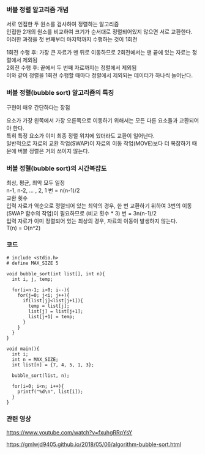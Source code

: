 ### 버블 정렬 알고리즘 개념  

서로 인접한 두 원소를 검사하여 정렬하는 알고리즘  
인접한 2개의 원소를 비교하여 크기가 순서대로 정렬되어있지 않으면 서로 교환한다.  
이러한 과정을 첫 번째부터 마지막까지 수행하는 것이 1회전  
  
1회전 수행 후: 가장 큰 자료가 맨 뒤로 이동하므로 2회전에서는 맨 끝에 있는 자료는 정렬에서 제외됨   
2회전 수행 후: 끝에서 두 번째 자료까지는 정렬에서 제외됨  
이와 같이 정렬을 1회전 수행할 때마다 정렬에서 제외되는 데이터가 하나씩 늘어난다.   

### 버블 정렬(bubble sort) 알고리즘의 특징  
구현이 매우 간단하다는 장점  

요소가 가장 왼쪽에서 가장 오른쪽으로 이동하기 위해서는 모든 다른 요소들과 교환되어야 한다.  
특히 특정 요소가 이미 최종 정렬 위치에 있더라도 교환이 일어난다.  
일반적으로 자료의 교환 작업(SWAP)이 자료의 이동 작업(MOVE)보다 더 복잡하기 때문에 버블 정렬은 거의 쓰이지 않는다.  

### 버블 정렬(bubble sort)의 시간복잡도
최상, 평균, 최악 모두 일정  
n-1, n-2, … , 2, 1 번 = n(n-1)/2  
교환 횟수  
입력 자료가 역순으로 정렬되어 있는 최악의 경우, 한 번 교환하기 위하여 3번의 이동(SWAP 함수의 작업)이 필요하므로 (비교 횟수 * 3) 번 = 3n(n-1)/2  
입력 자료가 이미 정렬되어 있는 최상의 경우, 자료의 이동이 발생하지 않는다.  
T(n) = O(n^2)  

### 코드
```
# include <stdio.h>
# define MAX_SIZE 5

void bubble_sort(int list[], int n){
  int i, j, temp;

  for(i=n-1; i>0; i--){
    for(j=0; j<i; j++){
      if(list[j]<list[j+1]){
        temp = list[j];
        list[j] = list[j+1];
        list[j+1] = temp;
      }
    }
  }
}

void main(){
  int i;
  int n = MAX_SIZE;
  int list[n] = {7, 4, 5, 1, 3};

  bubble_sort(list, n);

  for(i=0; i<n; i++){
    printf("%d\n", list[i]);
  }
}
```


### 관련 영상
https://www.youtube.com/watch?v=fxuhgRRqYsY  
  
https://gmlwjd9405.github.io/2018/05/06/algorithm-bubble-sort.html    
